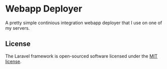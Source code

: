 # Webapp Deployer

A pretty simple continious integration webapp deployer that I use on one of my servers.

## License

The Laravel framework is open-sourced software licensed under the [MIT license](http://opensource.org/licenses/MIT).